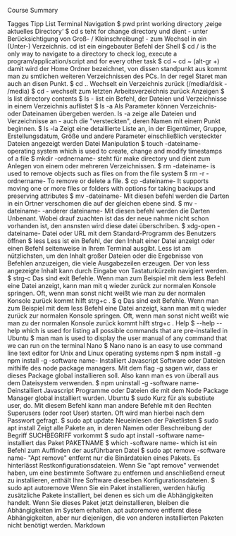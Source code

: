 Course Summary

Tagges Tipp List
Terminal
Navigation
$ pwd  print working directory ‚zeige aktuelles Directory‘
$ cd s teht for change directory und dient - unter Berücksichtigung von Groß- / Kleinschreibung! - zum Wechsel in ein (Unter-) Verzeichnis. cd ist ein eingebauter Befehl der Shell
$ cd /  is the only way to navigate to a directory to check log, execute a program/application/script and for every other task
$ cd ~ cd ~ (alt-gr +) damit wird der Home Ordner bezeichnet, von dissen standpunkt aus kommt man zu smtlichen weiteren Verzeichnissen des PCs. In der regel Staret man auch an disen Punkt.
$ cd ..  Wechselt ein Verzeichnis zurück (/media/disk - /media)
$ cd -  wechselt zum letzten Arbeitsverzeichnis zurück
Anzeigen
$ ls  list directory contents
$ ls - list ein Befehl, der Dateien und Verzeichnisse in einem Verzeichnis auflistet
$ ls -a  Als Parameter können Verzeichnis- oder Dateinamen übergeben werden. ls -a zeige alle Dateien und Verzeichnisse an -  auch die "versteckten", deren Namen mit einem Punkt beginnen.
$ ls -la  Zeigt eine detaillierte Liste an, in der Eigentümer, Gruppe, Erstellungsdatum, Größe und andere Parameter einschließlich versteckter Dateien angezeigt werden
Datei Manipulation
$ touch -dateiname-  operating system which is used to create, change and modify timestamps of a file
$ mkdir -ordnername-  steht für make directory und dient zum Anlegen von einem oder mehreren Verzeichnissen.
$ rm -dateiname-   is used to remove objects such as files on from the file system
$ rm -r -ordnername-  To remove or delete a file.
$ cp -dateiname-  It supports moving one or more files or folders with options for taking backups and preserving attributes
$ mv -dateiname-  Mit diesen befehl werden die Darten in ein Ortner verschomen die auf der gleichen ebene sind.
$ mv -dateiname- -anderer dateiname-  Mit diesen befehl werden die Darten Unbenant. Wobei drauf zuachten ist das der neue nahme nicht schon vorhanden ist, den ansnsten wird diese datei überschriben.
$ xdg-open -dateiname-  Datei oder URL mit dem Standard-Programm des Benutzers öffnen
$ less Less  ist ein Befehl, der den Inhalt einer Datei anzeigt oder einen Befehl seitenweise in Ihrem Terminal ausgibt. Less ist am nützlichsten, um den Inhalt großer Dateien oder die Ergebnisse von Befehlen anzuzeigen, die viele Ausgabezeilen erzeugen. Der von less angezeigte Inhalt kann durch Eingabe von Tastaturkürzeln navigiert werden.
$ strg-c  Das sind exit Befehle. Wenn man zum Beispiel mit dem less Befehl eine Datei anzeigt, kann man mit q wieder zurück zur normalen Konsole springen. Oft, wenn man sonst nicht weißt wie man zu der normalen Konsole zurück kommt hilft strg+c .
$ q  Das sind exit Befehle. Wenn man zum Beispiel mit dem less Befehl eine Datei anzeigt, kann man mit q wieder zurück zur normalen Konsole springen. Oft, wenn man sonst nicht weißt wie man zu der normalen Konsole zurück kommt hilft strg+c .
Help
$ --help --help  which is used for listing all possible commands that are pre-installed in Ubuntu
$ man man is used to display the user manual of any command that we can run on the terminal
Nano
$ Nano nano is an easy to use command line text editor for Unix and Linux operating systems
npm
$ npm install -g npm install -g -software name- Installiert Javascript Software oder Dateien mithilfe des node package managers. Mit dem flag -g sagen wir, dass er dieses Package global installieren soll. Also kann man es von überall aus dem Dateisystem verwenden.
$ npm uninstall -g -software name- Deinstalliert Javascript Programme oder Dateien die mit dem Node Package Manager global installiert wurden.
Ubuntu
$ sudo Kurz für als substiute user, do. Mit diesem Befehl kann man andere Befehle mit den Rechten Superusers (oder root User) starten. Oft wird man hierbei nach dem Passwort gefragt.
$ sudo apt update Neueinlesen der Paketlisten
$ sudo apt install Zeigt alle Pakete an, in deren Namen oder Beschreibung der Begriff SUCHBEGRIFF vorkommt
$ sudo apt install -software name- installiert das Paket PAKETNAME
$ which -software name- which ist ein Befehl zum Auffinden der ausführbaren Datei
$ sudo apt remove -software name- "Apt remove" entfernt nur die Binärdateien eines Pakets. Es hinterlässt Restkonfigurationsdateien. Wenn Sie "apt remove" verwendet haben, um eine bestimmte Software zu entfernen und anschließend erneut zu installieren, enthält Ihre Software dieselben Konfigurationsdateien.
$ sudo apt autoremove Wenn Sie ein Paket installieren, werden häufig zusätzliche Pakete installiert, bei denen es sich um die Abhängigkeiten handelt. Wenn Sie dieses Paket jetzt deinstallieren, bleiben die Abhängigkeiten im System erhalten. apt autoremove entfernt diese Abhängigkeiten, aber nur diejenigen, die von anderen installierten Paketen nicht benötigt werden.
Markdown

